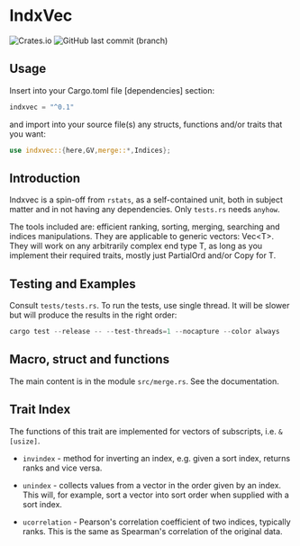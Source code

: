 # IndxVec

![Crates.io](https://img.shields.io/crates/v/indxvec?logo=rust) ![GitHub last commit (branch)](https://img.shields.io/github/last-commit/liborty/indxvec/HEAD?logo=github)  

## Usage

Insert into your Cargo.toml file [dependencies] section:

```rust
indxvec = "^0.1" 
```

and import into your source file(s) any structs, functions and/or traits that you want:

```rust
use indxvec::{here,GV,merge::*,Indices};
```

## Introduction

Indxvec is a spin-off from `rstats`, as a self-contained unit, both in subject matter and in not having any dependencies. Only `tests.rs` needs  `anyhow`. 

The tools included are: efficient ranking, sorting, merging, searching and indices manipulations. They are  applicable to generic vectors: Vec\<T\>. They will work on any
arbitrarily complex end type T, as long as you implement their required traits, mostly just PartialOrd and/or Copy for T.

## Testing and Examples

Consult `tests/tests.rs`. To run the tests, use single thread. It will be slower but will produce the results in the right order:

```rust
cargo test --release -- --test-threads=1 --nocapture --color always
```

## Macro, struct and functions

The main content is in the module `src/merge.rs`. See the documentation.

## Trait Index

The functions of this trait are implemented for vectors of subscripts, i.e. `&[usize]`.

* `invindex` - method for inverting an index, e.g. given a sort index, returns ranks and vice versa.

* `unindex` - collects values from a vector in the order given by an index. This will, for example, sort a vector into sort order when supplied with a sort index.

* `ucorrelation` - Pearson's correlation coefficient of two indices, typically ranks. This is the same as Spearman's correlation of the original data.
